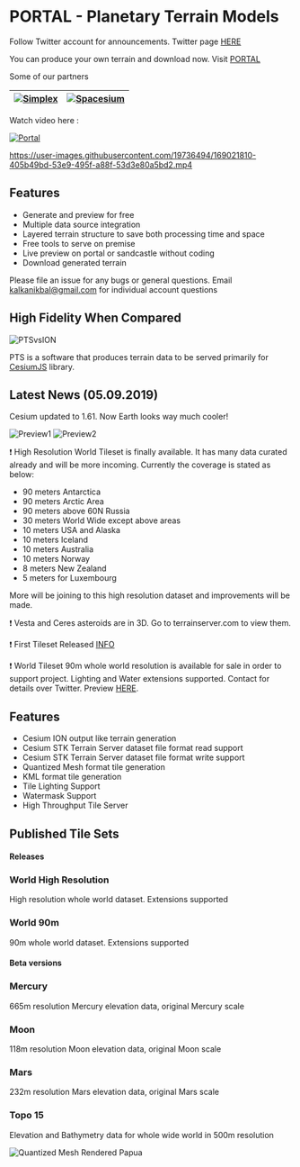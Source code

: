 # PORTAL - Planetary Terrain Models

Follow Twitter account for announcements. Twitter page [HERE](https://twitter.com/TerrainServer)

You can produce your own terrain and download now. Visit [PORTAL](https://portal.terrainserver.com)

Some of our partners



|[![Simplex](https://static.wixstatic.com/media/b9c5bc_cf0e6c37c3674a49bafde5b85453cdb5~mv2.png/v1/fill/w_302,h_68,al_c,q_85,usm_0.66_1.00_0.01,enc_auto/b9c5bc_cf0e6c37c3674a49bafde5b85453cdb5~mv2.png)](https://www.simplex-mapping.com/)|[![Spacesium](https://www.spacesium.com/static/spacesium-logo.svg)](https://www.spacesium.com/)|
|:-----------------------:|:-----------------------:|



Watch video here : 

 [![Portal](https://dl.dropboxusercontent.com/s/v4o2zrs0841959n/portal.png)](https://www.youtube.com/watch?v=ftvw7aptHng)
 
https://user-images.githubusercontent.com/19736494/169021810-405b49bd-53e9-495f-a88f-53d3e80a5bd2.mp4


 ## Features
 - Generate and preview for free 
 - Multiple data source integration
 - Layered terrain structure to save both processing time and space
 - Free tools to serve on premise
 - Live preview on portal or sandcastle without coding
 - Download generated terrain
 
 Please file an issue for any bugs or general questions.
 Email kalkanikbal@gmail.com for individual account questions
 
## High Fidelity When Compared


![PTSvsION](https://dl.dropboxusercontent.com/s/4aw8pvcs904jc31/ionvspts.png)

PTS is a software that produces terrain data to be served primarily for [CesiumJS](cesiumjs.org) library.




## Latest News (05.09.2019)

Cesium updated to 1.61. Now Earth looks way much cooler!

![Preview1](https://2.bp.blogspot.com/--ulp-n-9Ugw/W91W7xCP3DI/AAAAAAAAAw0/U7ShtwoD1LoK1DgVrohl4NBnyAiEp5yEgCLcBGAs/s1600/1.png)
![Preview2](https://4.bp.blogspot.com/-OywzUeELMVE/W91Xr0Q33TI/AAAAAAAAAw8/0sAYMTYsjEggiCB9i4oP9Ai5SO-YzfK9wCLcBGAs/s1600/2.png)

❗ High Resolution World Tileset is finally available. 
It has many data curated already and will be more incoming. Currently the coverage is stated as below:

- 90 meters Antarctica
- 90 meters Arctic Area
- 90 meters above 60N Russia
- 30 meters World Wide except above areas
- 10 meters  USA and Alaska
- 10 meters Iceland
- 10 meters Australia
- 10 meters Norway
- 8 meters New Zealand
- 5 meters for Luxembourg

More will be joining to this high resolution dataset and improvements will be made.



❗ Vesta and Ceres asteroids are in 3D. Go to terrainserver.com to view them.

❗ First Tileset Released [INFO](https://twitter.com/TerrainServer/status/1047090899975659520)

❗ World Tileset 90m whole world resolution is available for sale in order to support project. Lighting and Water extensions supported. Contact for details over Twitter. Preview [HERE](https://www.terrainserver.com/world90m).

## Features
* Cesium ION output like terrain generation 
* Cesium STK Terrain Server dataset file format read support
* Cesium STK Terrain Server dataset file format write support
* Quantized Mesh format tile generation
* KML format tile generation
* Tile Lighting Support
* Watermask Support
* High Throughput Tile Server

## Published Tile Sets

#### Releases

### World High Resolution 
High resolution whole world dataset. Extensions supported

### World 90m
90m whole world dataset. Extensions supported

#### Beta versions

### Mercury
665m resolution Mercury elevation data, original Mercury scale

### Moon
118m resolution Moon elevation data, original Moon scale

### Mars
232m resolution Mars elevation data, original Mars scale

### Topo 15
Elevation and Bathymetry data for whole wide world in 500m resolution

![Quantized Mesh Rendered Papua](https://dl.dropboxusercontent.com/s/f9dvgh7nwjpms60/6.png?dl=0)

